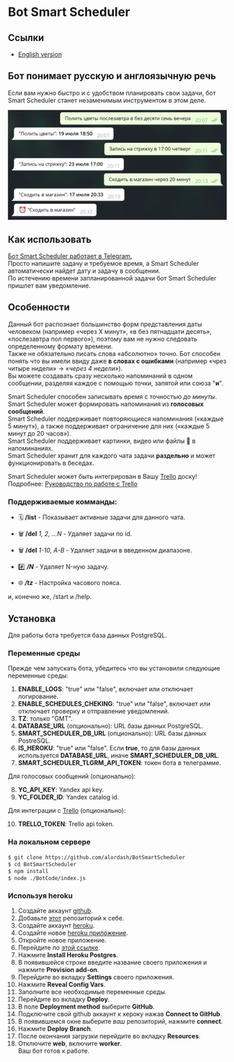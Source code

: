 # Bot Smart Scheduler

## Ссылки

- [English version](README-EN.md)

## Бот понимает русскую и англоязычную речь

Если вам нужно быстро и с удобством планировать свои задачи, бот Smart Scheduler станет незаменимым инструментом в этом деле.

![Пример использования](UsageExample-RU.png)

## Как использовать

[Бот Smart Scheduler работает в Telegram.](https://t.me/SmartScheduler_bot)  
Просто напишите задачу и требуемое время, а Smart Scheduler автоматически найдет дату и задачу в сообщении.  
По истечению времени запланированной задачи бот Smart Scheduler пришлет вам уведомление.  

## Особенности

Данный бот распознает большинство форм представления даты человеком (например «через X минут», «в без пятнадцати десять», «послезавтра пол первого»), поэтому вам не нужно следовать определенному формату времени.  
Также не обязательно писать слова «абсолютно» точно. Бот способен понять что вы имели ввиду даже **в словах с ошибками** (например «чрез читыре нидели» -> *«через 4 недели»*).  
Вы можете создавать сразу несколько напоминаний в одном сообщении, разделяя каждое с помощью точки, запятой или союза "**и**".  

Smart Scheduler способен записывать время с точностью *до минуты*.  
Smart Scheduler может формировать напоминания из **голосовых сообщений**.  
Smart Scheduler поддерживает повторяющиеся напоминания («каждые 5 минут»), а также поддерживает ограничение для них («каждые 5 минут до 20 часов»).  
Smart Scheduler поддерживает картинки, видео или файлы 💾 в напоминаниях.  
Smart Scheduler хранит для каждого чата задачи **раздельно** и может функционировать в беседах.  

Smart Scheduler может быть интегрирован в Вашу [Trello](https://trello.com/) доску!  
Подробнее: [Руководство по работе с Trello](https://t.me/SmartScheduler_Info/25)  

### Поддерживаемые комманды:

- 🗓 **/list** - Показывает активные задачи для данного чата.

- 🗑 **/del** _1, 2, ...N_ - Удаляет задачи по id.

- 🗑 **/del** _1-10, A-B_ - Удаляет задачи в введенном диапазоне.

- #️⃣ **_/N_** - Удаляет N-ную задачу.

- 🌐 **_/tz_** - Настройка часового пояса.

и, конечно же, /start и /help.

## Установка

Для работы бота требуется база данных PostgreSQL.  

### Переменные среды

Прежде чем запускать бота, убедитесь что вы установили следующие переменные среды:  
1. **ENABLE_LOGS**: "true" или "false", включает или отключает логирование.  
2. **ENABLE_SCHEDULES_CHEKING**: "true" или "false", включает или отключает проверку и отправление уведомлений.  
3. **TZ**: только "GMT".  
4. **DATABASE_URL** (опционально): URL базы данных PostgreSQL.  
5. **SMART_SCHEDULER_DB_URL** (опционально): URL базы данных PostreSQL.  
6. **IS_HEROKU**: "true" или "false". Если **true**, то для базы данных используется **DATABASE_URL**, иначе **SMART_SCHEDULER_DB_URL**.  
7. **SMART_SCHEDULER_TLGRM_API_TOKEN**: токен бота в телеграмме.  
  
Для голосовых сообщений (опционально):  

8. **YC_API_KEY**: Yandex api key.  
9. **YC_FOLDER_ID**: Yandex catalog id.  
  
Для интеграции с [Trello](https://trello.com/) (опционально):  

10. **TRELLO_TOKEN**: Trello api token.  

### На локальном сервере

```
$ git clone https://github.com/alordash/BotSmartScheduler
$ cd BotSmartScheduler
$ npm install
$ node ./BotCode/index.js
```

### Используя heroku

1. Создайте аккаунт [github](https://github.com/join).  
2. Добавьте [этот](https://github.com/alordash/BotSmartScheduler) репозиторий к себе.  
3. Создайте аккаунт [heroku](https://signup.heroku.com/).  
4. Создайте новое [heroku приложение](https://dashboard.heroku.com/new-app).  
5. Откройте новое приложение.  
6. Перейдите по [этой ссылке](https://elements.heroku.com/addons/heroku-postgresql).  
7. Нажмите **Install Heroku Postgres**.  
8. В появившейся строке введите название своего приложения и нажмите **Provision add-on**.  
9. Перейдите во вкладку **Settings** своего приложения.  
10. Нажмите **Reveal Config Vars**.  
11. Заполните все необходимые переменные среды.  
12. Перейдите во вкладку **Deploy**.  
13. В поле **Deployment method** выберите **GitHub**.  
14. Подключите свой github аккаунт к хероку нажав **Connect to GitHub**.  
15. В появившемся окне выберите *ваш* репозиторий, нажмите **connect**.  
16. Нажмите **Deploy Branch**.  
17. После окончания загрузки перейдите во вкладку **Resources**.  
18. Отключите **web**, включите **worker**.  
Ваш бот готов к работе.
